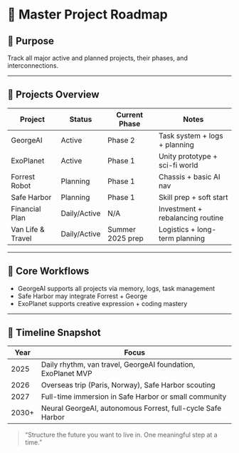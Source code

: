 # 🧭 Master Project Roadmap

## 🎯 Purpose
Track all major active and planned projects, their phases, and interconnections.

---

## 🔂 Projects Overview

| Project         | Status     | Current Phase | Notes |
|----------------|------------|----------------|-------|
| GeorgeAI        | Active      | Phase 2         | Task system + logs + planning |
| ExoPlanet       | Active      | Phase 1         | Unity prototype + sci-fi world |
| Forrest Robot   | Planning    | Phase 1         | Chassis + basic AI nav |
| Safe Harbor     | Planning    | Phase 1         | Skill prep + soft start |
| Financial Plan  | Daily/Active| N/A             | Investment + rebalancing routine |
| Van Life & Travel| Daily/Active| Summer 2025 prep | Logistics + long-term planning |

---

## 🔁 Core Workflows
- GeorgeAI supports all projects via memory, logs, task management
- Safe Harbor may integrate Forrest + George
- ExoPlanet supports creative expression + coding mastery

---

## 📅 Timeline Snapshot

| Year  | Focus |
|------ |-------|
| 2025  | Daily rhythm, van travel, GeorgeAI foundation, ExoPlanet MVP |
| 2026  | Overseas trip (Paris, Norway), Safe Harbor scouting |
| 2027  | Full-time immersion in Safe Harbor or small community |
| 2030+ | Neural GeorgeAI, autonomous Forrest, full-cycle Safe Harbor |

> “Structure the future you want to live in. One meaningful step at a time.”
